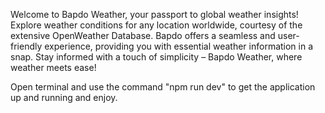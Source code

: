 Welcome to Bapdo Weather, your passport to global weather insights! Explore weather conditions for any location worldwide, courtesy of the extensive OpenWeather Database. Bapdo offers a seamless and user-friendly experience, providing you with essential weather information in a snap. Stay informed with a touch of simplicity – Bapdo Weather, where weather meets ease!


Open terminal and use the command "npm run dev" to get the application up and running and enjoy.
